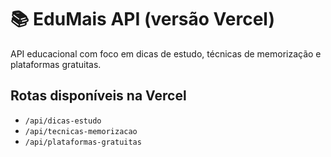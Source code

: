 # 📚 EduMais API (versão Vercel)

API educacional com foco em dicas de estudo, técnicas de memorização e plataformas gratuitas.

## Rotas disponíveis na Vercel

- `/api/dicas-estudo`
- `/api/tecnicas-memorizacao`
- `/api/plataformas-gratuitas`

